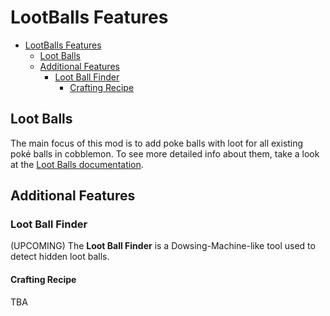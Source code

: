 # LootBalls Features

<!-- TOC -->
* [LootBalls Features](#lootballs-features)
  * [Loot Balls](#loot-balls)
  * [Additional Features](#additional-features)
    * [Loot Ball Finder](#loot-ball-finder)
      * [Crafting Recipe](#crafting-recipe)
<!-- TOC -->

## Loot Balls
The main focus of this mod is to add poke balls with loot for all existing poké balls in cobblemon.
To see more detailed info about them, take a look at the [Loot Balls documentation](Lootballs).

## Additional Features
### Loot Ball Finder
(UPCOMING) The **Loot Ball Finder** is a Dowsing-Machine-like tool used to detect hidden loot balls.

#### Crafting Recipe

TBA